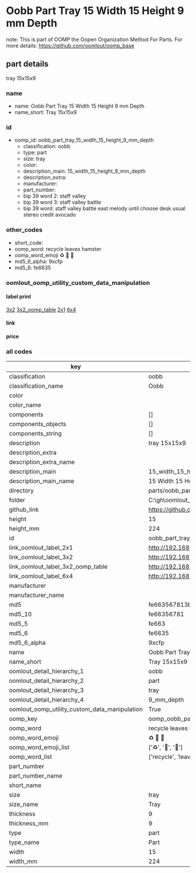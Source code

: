 # Oobb Part Tray 15 Width 15 Height 9 mm Depth  

note: This is part of OOMP the Oopen Organization Method For Parts. For more details: https://github.com/oomlout/oomp_base

##  part details
  



tray 15x15x9



### name
* name: Oobb Part Tray 15 Width 15 Height 9 mm Depth
* name_short: Tray 15x15x9 
### id
* oomp_id: oobb_part_tray_15_width_15_height_9_mm_depth
  * classification: oobb
  * type: part
  * size: tray
  * color: 
  * description_main: 15_width_15_height_9_mm_depth
  * description_extra: 
  * manufacturer: 
  * part_number: 
  * bip 39 word 2: staff valley
  * bip 39 word 3: staff valley battle
  * bip 39 word: staff valley battle east melody until choose desk usual stereo credit avocado

### other_codes
* short_code: 
* oomp_word: recycle leaves hamster
* oomp_word_emoji :recycle: :leaves: :hamster:
* md5_6_alpha: 9xcfp
* md5_6: fe6635






### oomlout_oomp_utility_custom_data_manipulation
#### label print
[3x2](http://192.168.1.245:1112/?label=oomp%209xcfp)
[3x2_oomp_table](http://192.168.1.108:1112/?label=oomp%209xcfp)
[2x1](http://192.168.1.242:1112/?label=oomp%209xcfp)
[6x4](http://192.168.1.55:1112/?label=oomp%209xcfp)    

#### link

                              

#### price







### all codes 
| key | value |  
| --- | --- |  
| classification | oobb |  
| classification_name | Oobb |  
| color |  |  
| color_name |  |  
| components | [] |  
| components_objects | [] |  
| components_string | [] |  
| description | tray 15x15x9 |  
| description_extra |  |  
| description_extra_name |  |  
| description_main | 15_width_15_height_9_mm_depth |  
| description_main_name | 15 Width 15 Height 9 mm Depth |  
| directory | parts/oobb_part_tray_15_width_15_height_9_mm_depth |  
| folder | C:\gh\oomlout_oobb_version_4_generated_parts\parts\oobb_part_tray_15_width_15_height_9_mm_depth |  
| github_link | https://github.com/oomlout/oomlout_oomp_part_src/tree/main/parts/oobb_part_tray_15_width_15_height_9_mm_depth |  
| height | 15 |  
| height_mm | 224 |  
| id | oobb_part_tray_15_width_15_height_9_mm_depth |  
| link_oomlout_label_2x1 | http://192.168.1.242:1112/?label=oomp%209xcfp |  
| link_oomlout_label_3x2 | http://192.168.1.245:1112/?label=oomp%209xcfp |  
| link_oomlout_label_3x2_oomp_table | http://192.168.1.108:1112/?label=oomp%209xcfp |  
| link_oomlout_label_6x4 | http://192.168.1.55:1112/?label=oomp%209xcfp |  
| manufacturer |  |  
| manufacturer_name |  |  
| md5 | fe663567813be50bb8c5445a26bc3ea0 |  
| md5_10 | fe66356781 |  
| md5_5 | fe663 |  
| md5_6 | fe6635 |  
| md5_6_alpha | 9xcfp |  
| name | Oobb Part Tray 15 Width 15 Height 9 mm Depth |  
| name_short | Tray 15x15x9  |  
| oomlout_detail_hierarchy_1 | oobb |  
| oomlout_detail_hierarchy_2 | part |  
| oomlout_detail_hierarchy_3 | tray |  
| oomlout_detail_hierarchy_4 | 9_mm_depth |  
| oomlout_oomp_utility_custom_data_manipulation | True |  
| oomp_key | oomp_oobb_part_tray_15_width_15_height_9_mm_depth |  
| oomp_word | recycle leaves hamster |  
| oomp_word_emoji | :recycle: :leaves: :hamster: |  
| oomp_word_emoji_list | [':recycle:', ':leaves:', ':hamster:'] |  
| oomp_word_list | ['recycle', 'leaves', 'hamster'] |  
| part_number |  |  
| part_number_name |  |  
| short_name |  |  
| size | tray |  
| size_name | Tray |  
| thickness | 9 |  
| thickness_mm | 9 |  
| type | part |  
| type_name | Part |  
| width | 15 |  
| width_mm | 224 |  

